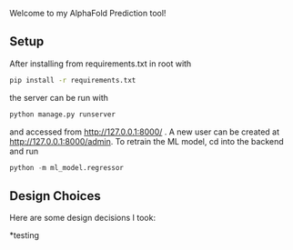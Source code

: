 Welcome to my AlphaFold Prediction tool!

## Setup

After installing from requirements.txt in root with 

```bash
pip install -r requirements.txt
```

the server can be run with

```python
python manage.py runserver
```

and accessed from http://127.0.0.1:8000/ . A new user can be created at http://127.0.0.1:8000/admin. To retrain the ML model, cd into the backend and run

```python
python -m ml_model.regressor
```

## Design Choices

Here are some design decisions I took:

*testing
